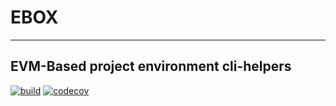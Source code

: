 # EBOX
---
EVM-Based project environment cli-helpers
---
[![build](https://circleci.com/gh/penta-expo/ebox.svg?style=svg)](https://circleci.com/gh/penta-expo/ebox)
[![codecov](https://codecov.io/gh/penta-expo/ebox/branch/master/graph/badge.svg?token=mcoPeirwbV)](https://codecov.io/gh/penta-expo/ebox)
